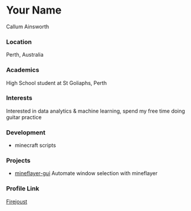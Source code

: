 # Your Name
Callum Ainsworth

### Location
Perth, Australia

### Academics
High School student at St Goliaphs, Perth

### Interests
Interested in data analytics & machine learning, spend my free time doing guitar practice

### Development
- minecraft scripts

### Projects
- [mineflayer-gui](https://github.com/firejoust/mineflayer-gui) Automate window selection with mineflayer

### Profile Link
[Firejoust](https://github.com/firejoust)
